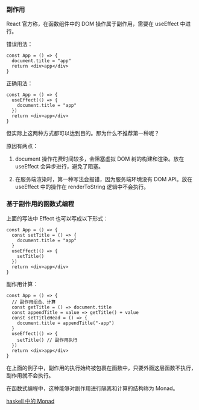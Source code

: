 ### 副作用

React 官方称，在函数组件中的 DOM 操作属于副作用，需要在 useEffect 中进行。

错误用法：

```tsx
const App = () => {
  document.title = "app"
  return <div>app</div>
}
```

正确用法：

```tsx
const App = () => {
  useEffect(() => {
    document.title = "app"
  })
  return <div>app</div>
}
```

但实际上这两种方式都可以达到目的。那为什么不推荐第一种呢？

原因有两点：

1. document 操作花费时间较多，会阻塞虚拟 DOM 树的构建和渲染。放在 useEffect 会异步进行，避免了阻塞。

2. 在服务端渲染时，第一种写法会报错，因为服务端环境没有 DOM API。放在 useEffect 中的操作在 renderToString 逻辑中不会执行。

### 基于副作用的函数式编程

上面的写法中 Effect 也可以写成以下形式：

```tsx
const App = () => {
  const setTitle = () => {
    document.title = "app"
  }
  useEffect(() => {
    setTitle()
  })
  return <div>app</div>
}
```

副作用计算：

```tsx
const App = () => {
  // 副作用组合、计算
  const getTitle = () => document.title
  const appendTitle = value => getTitle() + value
  const setTitleHead = () => {
    document.title = appendTitle("-app")
  }
  useEffect(() => {
    setTitle() // 副作用执行
  })
  return <div>app</div>
}
```

在上面的例子中，副作用的执行始终被包裹在函数中，只要外面这层函数不执行，副作用就不会执行。

在函数式编程中，这种能够对副作用进行隔离和计算的结构称为 Monad。

[haskell 中的 Monad](/blog/Haskell基础/函数式编程基本概念)
